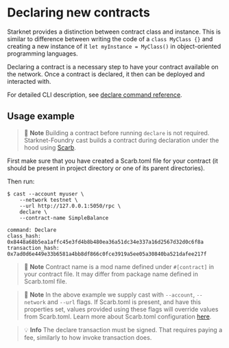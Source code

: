 # Declaring new contracts

Starknet provides a distinction between contract class and instance. This is similar to difference between writing the code of a `class MyClass {}` and creating a new instance of it `let myInstance = MyClass()` in object-oriented programming languages.

Declaring a contract is a necessary step to have your contract available on the network. Once a contract is declared, it then can be deployed and interacted with.

For detailed CLI description, see [declare command reference](../reference/cast/index.html#declare).

## Usage example

> 📝 **Note**
> Building a contract before running `declare` is not required. Starknet-Foundry cast builds a contract during declaration under the hood using [Scarb](https://docs.swmansion.com/scarb).

First make sure that you have created a Scarb.toml file for your contract (it should be present in project directory or one of its parent directories).

Then run:

```shell
$ cast --account myuser \
    --network testnet \
    --url http://127.0.0.1:5050/rpc \ 
    declare \
    --contract-name SimpleBalance

command: Declare
class_hash: 0x8448a68b5ea1affc45e3fd4b8b480ea36a51dc34e337a16d2567d32d0c6f8a
transaction_hash: 0x7ad0d6e449e33b6581a4bb8df866c0fce3919a5ee05a30840ba521dafee217f
```

> 📝 **Note**
> Contract name is a mod name defined under `#[contract]` in your contract file. It may differ from package name defined in Scarb.toml file.

> 📝 **Note**
> In the above example we supply cast with `--account`, `--network` and `--url` flags. If Scarb.toml is present, and have this properties set, values provided using these flags will override values from Scarb.toml. Learn more about Scarb.toml configuration [here](../projects/configuration.md#cast).

> 💡 **Info**
> The declare transaction must be signed. That requires paying a fee, similarly to how invoke transaction does.
